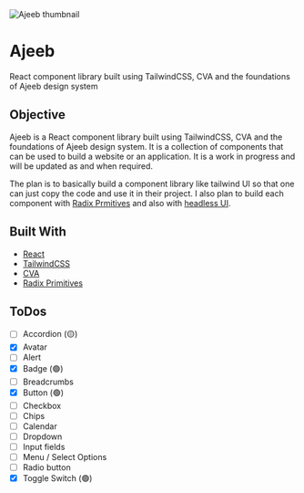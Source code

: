 <img src="public\thumbnail.png" alt='Ajeeb thumbnail' title='Ajeeb thumbnail'>

# Ajeeb

React component library built using TailwindCSS, CVA and the foundations of Ajeeb design system

## Objective

Ajeeb is a React component library built using TailwindCSS, CVA and the foundations of Ajeeb design system. It is a collection of components that can be used to build a website or an application. It is a work in progress and will be updated as and when required.

The plan is to basically build a component library like tailwind UI so that one can just copy the code and use it in their project. I also plan to build each component with [Radix Prmitives](https://www.radix-ui.com/) and also with [headless UI](https://headlessui.com/).

## Built With

- [React](https://reactjs.org/)
- [TailwindCSS](https://tailwindcss.com/)
- [CVA](https://github.com/joe-bell/cva)
- [Radix Primitives](https://www.radix-ui.com/)

## ToDos

- [ ] Accordion (🟡)
- [x] Avatar
- [ ] Alert
- [x] Badge (🟢)
- [ ] Breadcrumbs
- [x] Button (🟢)
- [ ] Checkbox
- [ ] Chips
- [ ] Calendar
- [ ] Dropdown
- [ ] Input fields
- [ ] Menu / Select Options
- [ ] Radio button
- [x] Toggle Switch (🟢)
